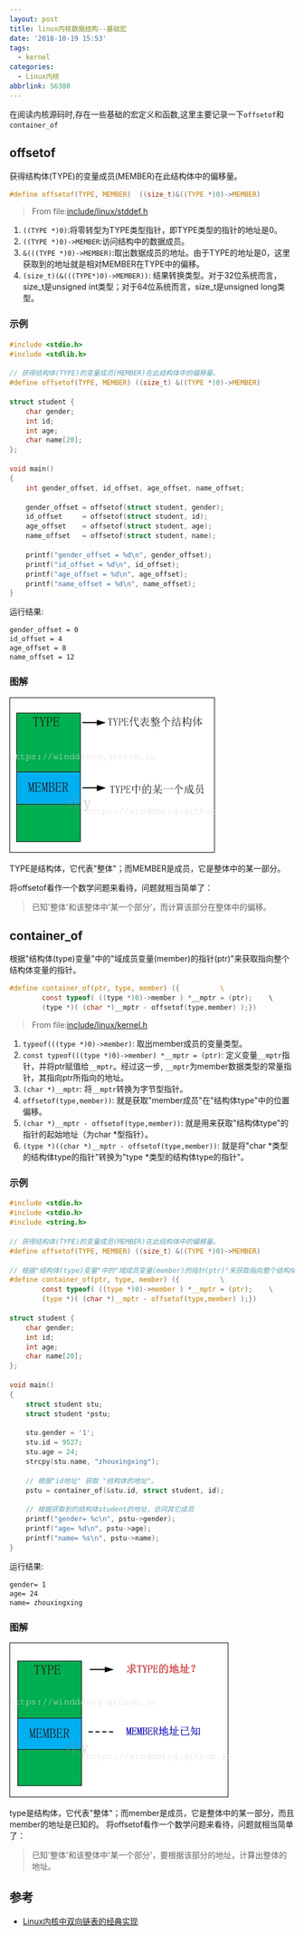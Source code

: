 ```yaml
---
layout: post
title: linux内核数据结构--基础宏
date: '2018-10-19 15:53'
tags:
  - kernel
categories:
  - Linux内核
abbrlink: 56380
---
```


在阅读内核源码时,存在一些基础的宏定义和函数,这里主要记录一下`offsetof`和`container_of`

<!--more-->

## offsetof
获得结构体(TYPE)的变量成员(MEMBER)在此结构体中的偏移量。

``` C
#define offsetof(TYPE, MEMBER)  ((size_t)&((TYPE *)0)->MEMBER)
```
>From file:[include/linux/stddef.h](https://elixir.bootlin.com/linux/v4.4.1/source/include/linux/stddef.h)

1. `((TYPE *)0)`:将零转型为TYPE类型指针，即TYPE类型的指针的地址是0。
2. `((TYPE *)0)->MEMBER`:访问结构中的数据成员。
3. `&(((TYPE *)0)->MEMBER)`:取出数据成员的地址。由于TYPE的地址是0，这里获取到的地址就是相对MEMBER在TYPE中的偏移。
4. `(size_t)(&(((TYPE*)0)->MEMBER))`: 结果转换类型。对于32位系统而言，size_t是unsigned int类型；对于64位系统而言，size_t是unsigned long类型。

### 示例

``` C
#include <stdio.h>
#include <stdlib.h>

// 获得结构体(TYPE)的变量成员(MEMBER)在此结构体中的偏移量。
#define offsetof(TYPE, MEMBER) ((size_t) &((TYPE *)0)->MEMBER)

struct student {
    char gender;
    int id;
    int age;
    char name[20];
};

void main()
{
    int gender_offset, id_offset, age_offset, name_offset;

    gender_offset = offsetof(struct student, gender);
    id_offset     = offsetof(struct student, id);
    age_offset    = offsetof(struct student, age);
    name_offset   = offsetof(struct student, name);

    printf("gender_offset = %d\n", gender_offset);
    printf("id_offset = %d\n", id_offset);
    printf("age_offset = %d\n", age_offset);
    printf("name_offset = %d\n", name_offset);
}
```
运行结果:
```
gender_offset = 0
id_offset = 4
age_offset = 8
name_offset = 12
```

### 图解

![list_offsetof](/images/2018/11/list_offsetof.png)

TYPE是结构体，它代表"整体"；而MEMBER是成员，它是整体中的某一部分。

将offsetof看作一个数学问题来看待，问题就相当简单了：
>已知'整体'和该整体中'某一个部分'，而计算该部分在整体中的偏移。

## container_of

根据"结构体(type)变量"中的"域成员变量(member)的指针(ptr)"来获取指向整个结构体变量的指针。
``` C
#define container_of(ptr, type, member) ({          \             
        const typeof( ((type *)0)->member ) *__mptr = (ptr);    \
        (type *)( (char *)__mptr - offsetof(type,member) );})    
```
>From file:[include/linux/kernel.h](https://elixir.bootlin.com/linux/v4.4.1/source/include/linux/kernel.h#L812)

1. `typeof(((type *)0)->member)`: 取出member成员的变量类型。
2. `const typeof(((type *)0)->member) *__mptr = (ptr)`: 定义变量`__mptr`指针，并将ptr赋值给`__mptr`。经过这一步, `__mptr`为member数据类型的常量指针，其指向ptr所指向的地址。
3. `(char *)__mptr`: 将`__mptr`转换为字节型指针。
4. `offsetof(type,member))`: 就是获取"member成员"在"结构体type"中的位置偏移。
5. `(char *)__mptr - offsetof(type,member))`: 就是用来获取"结构体type"的指针的起始地址（为char *型指针）。
6. `(type *)((char *)__mptr - offsetof(type,member))`: 就是将"char *类型的结构体type的指针"转换为"type *类型的结构体type的指针"。

### 示例

``` C
#include <stdio.h>
#include <stdio.h>
#include <string.h>

// 获得结构体(TYPE)的变量成员(MEMBER)在此结构体中的偏移量。
#define offsetof(TYPE, MEMBER) ((size_t) &((TYPE *)0)->MEMBER)

// 根据"结构体(type)变量"中的"域成员变量(member)的指针(ptr)"来获取指向整个结构体变量的指针
#define container_of(ptr, type, member) ({          \
        const typeof( ((type *)0)->member ) *__mptr = (ptr);    \
        (type *)( (char *)__mptr - offsetof(type,member) );})

struct student {
    char gender;
    int id;
    int age;
    char name[20];
};

void main()
{
    struct student stu;
    struct student *pstu;

    stu.gender = '1';
    stu.id = 9527;
    stu.age = 24;
    strcpy(stu.name, "zhouxingxing");

    // 根据"id地址" 获取 "结构体的地址"。
    pstu = container_of(&stu.id, struct student, id);

    // 根据获取到的结构体student的地址，访问其它成员
    printf("gender= %c\n", pstu->gender);
    printf("age= %d\n", pstu->age);
    printf("name= %s\n", pstu->name);
}
```

运行结果:
```
gender= 1
age= 24
name= zhouxingxing
```

### 图解

![list_container_of](/images/2018/11/list_container_of.png)

type是结构体，它代表"整体"；而member是成员，它是整体中的某一部分，而且member的地址是已知的。
将offsetof看作一个数学问题来看待，问题就相当简单了：
>已知'整体'和该整体中'某一个部分'，要根据该部分的地址，计算出整体的地址。


## 参考

* [Linux内核中双向链表的经典实现](https://www.cnblogs.com/skywang12345/p/3562146.html)
